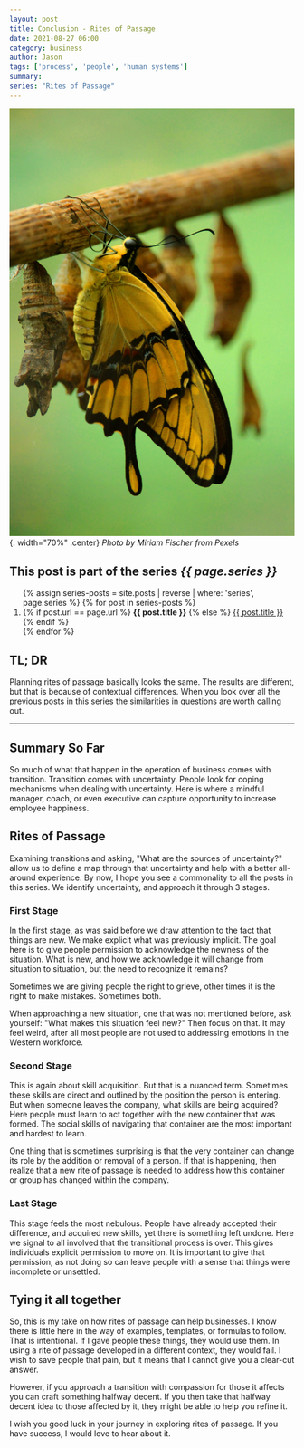 ```yaml
---
layout: post
title: Conclusion - Rites of Passage
date: 2021-08-27 06:00
category: business
author: Jason
tags: ['process', 'people', 'human systems']
summary: 
series: "Rites of Passage"
---
```


![Butterfly and Pupa](/assets/img/posts/2021/08/pexels-miriam-fischer-2671074.jpg){: width="70%" .center}
_Photo by Miriam Fischer from Pexels_


<aside class="series">
  <h2>This post is part of the series <em>{{ page.series }}</em></h2>
  <ol>
    {% assign series-posts = site.posts | reverse | where: 'series', page.series %}
    {% for post in series-posts %}
    <li>
      {% if post.url == page.url %}
      <strong>{{ post.title }}</strong>
      {% else %}
      <a href="{{ site.baseurl }}{{ post.url }}">{{ post.title }}</a>
      {% endif %}
    </li>
    {% endfor %}
  </ol>
</aside>

## TL; DR

Planning rites of passage basically looks the same. The results are different, but that is because of contextual differences. When you look over all the previous posts in this series the similarities in questions are worth calling out.

---

## Summary So Far

So much of what that happen in the operation of business comes with transition. Transition comes with uncertainty. People look for coping mechanisms when dealing with uncertainty. Here is where a mindful manager, coach, or even executive can capture opportunity to increase employee happiness.

## Rites of Passage

Examining transitions and asking, "What are the sources of uncertainty?" allow us to define a map through that uncertainty and help with a better all-around experience. By now, I hope you see a commonality to all the posts in this series. We identify uncertainty, and approach it through 3 stages.

### First Stage

In the first stage, as was said before we draw attention to the fact that things are new. We make explicit what was previously implicit. The goal here is to give people permission to acknowledge the newness of the situation. What is new, and how we acknowledge it will change from situation to situation, but the need to recognize it remains?

Sometimes we are giving people the right to grieve, other times it is the right to make mistakes. Sometimes both.

When approaching a new situation, one that was not mentioned before, ask yourself: "What makes this situation feel new?" Then focus on that. It may feel weird, after all most people are not used to addressing emotions in the Western workforce.

### Second Stage

This is again about skill acquisition. But that is a nuanced term. Sometimes these skills are direct and outlined by the position the person is entering. But when someone leaves the company, what skills are being acquired? Here people must learn to act together with the new container that was formed. The social skills of navigating that container are the most important and hardest to learn.

One thing that is sometimes surprising is that the very container can change its role by the addition or removal of a person. If that is happening, then realize that a new rite of passage is needed to address how this container or group has changed within the company.

### Last Stage

This stage feels the most nebulous. People have already accepted their difference, and acquired new skills, yet there is something left undone. Here we signal to all involved that the transitional process is over. This gives individuals explicit permission to move on. It is important to give that permission, as not doing so can leave people with a sense that things were incomplete or unsettled.

## Tying it all together

So, this is my take on how rites of passage can help businesses. I know there is little here in the way of examples, templates, or formulas to follow. That is intentional. If I gave people these things, they would use them. In using a rite of passage developed in a different context, they would fail. I wish to save people that pain, but it means that I cannot give you a clear-cut answer.

However, if you approach a transition with compassion for those it affects you can craft something halfway decent. If you then take that halfway decent idea to those affected by it, they might be able to help you refine it.

I wish you good luck in your journey in exploring rites of passage. If you have success, I would love to hear about it.
